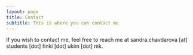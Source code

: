```yaml
---
layout: page
title: Contact
subtitle: This is where you can contact me
---
```


If you wish to contact me, feel free to reach me at sandra.chavdarova [at] students [dot] finki [dot] ukim [dot] mk.
